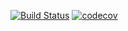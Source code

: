 [![Build Status](https://travis-ci.com/amirismagilov/store_revenue.svg?branch=master)](https://travis-ci.com/amirismagilov/store_revenue)
[![codecov](https://codecov.io/gh/amirismagilov/store_revenue/branch/master/graph/badge.svg)](https://codecov.io/gh/amirismagilov/store_revenue)